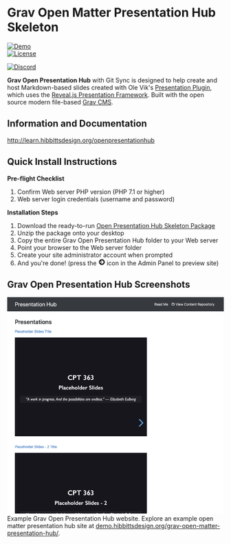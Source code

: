 # Grav Open Matter Presentation Hub Skeleton

[![Demo](https://img.shields.io/badge/Demo-OpenPresentationHub-blue.svg?style=flat-square)](https://demo.hibbittsdesign.org/grav-skeleton-open-matter-presentation-hub-site/)  
[![License](https://img.shields.io/badge/License-MIT-blue.svg?style=flat-square)](https://github.com/hibbitts-design/grav-skeleton-open-matter-presentation-hub/blob/master/LICENSE)

[![Discord](https://img.shields.io/discord/501836936584101899.svg?logo=discord&colorB=728ADA&label=Discord%20Chat)](https://chat.getgrav.org)

**Grav Open Presentation Hub** with Git Sync is designed to help create and host Markdown-based slides created with Ole Vik's [Presentation Plugin](https://github.com/OleVik/grav-plugin-presentation), which uses the [Reveal.js Presentation Framework](https://revealjs.com/#/). Built with the open source modern file-based [Grav CMS](http://getgrav.org).

Information and Documentation
---
http://learn.hibbittsdesign.org/openpresentationhub

Quick Install Instructions
---
**Pre-flight Checklist**  

1. Confirm Web server PHP version (PHP 7.1 or higher)
2. Web server login credentials (username and password)

**Installation Steps**  

1. Download the ready-to-run [Open Presentation Hub Skeleton Package](http://hibbittsdesign.org/blog/downloads/grav-skeleton-open-matter-presentation-hub-site.zip)
2. Unzip the package onto your desktop  
3. Copy the entire Grav Open Presentation Hub folder to your Web server  
4. Point your browser to the Web server folder  
5. Create your site administrator account when prompted  
6. And you're done! (press the ![Right Arrow Circle Icon](https://github.com/paulhibbitts/github-repo-images/blob/master/fa-arrow-circle-right.png?raw=true) icon in the Admin Panel to preview site)

Grav Open Presentation Hub Screenshots
---
![Presentation Hub Screenshot](screenshot.jpg)  
Example Grav Open Presentation Hub website. Explore an example open matter presentation hub site at [demo.hibbittsdesign.org/grav-open-matter-presentation-hub/](https://demo.hibbittsdesign.org/grav-skeleton-open-matter-presentation-hub-site/).
